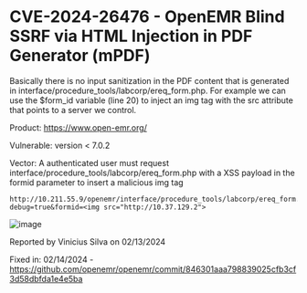 #  CVE-2024-26476 - OpenEMR Blind SSRF via HTML Injection in PDF Generator (mPDF)

Basically there is no input sanitization in the PDF content that is generated in interface/procedure_tools/labcorp/ereq_form.php.
For example we can use the $form_id variable (line 20) to inject an img tag with the src attribute that points to a server we control.

Product: https://www.open-emr.org/

Vulnerable: version < 7.0.2

Vector: A authenticated user must request interface/procedure_tools/labcorp/ereq_form.php with a XSS payload in the formid parameter to insert a malicious img tag

```
http://10.211.55.9/openemr/interface/procedure_tools/labcorp/ereq_form.php?debug=true&formid=<img src="http://10.37.129.2">
```

![image](https://github.com/c4v4r0n/Research/assets/57950943/adae8062-13d5-4f24-ab4d-8aea64e211aa)

Reported by Vinicius Silva on 02/13/2024

Fixed in: 02/14/2024 - https://github.com/openemr/openemr/commit/846301aaa798839025cfb3cf3d58dbfda1e4e5ba
